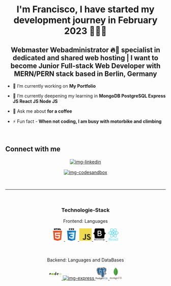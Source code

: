 <!---
/fsanchezbz/fsanchezbz is a ✨ special ✨ repository because its `README.md` (this file) appears on your GitHub profile.
You can click the Preview link to take a look at your changes.
--->

<h1 align="center">I'm Francisco, I have started my development journey in February 2023 🐱‍🏍✨</h1>
<h2 align="center">Webmaster Webadministrator 🔥🚀 specialist in dedicated and shared web hosting | I want to become Junior Full-stack Web Developer with MERN/PERN stack based in Berlin, Germany</h2>

- 🔭 I’m currently working on **My Portfolio**

- 🌱 I’m currently deepening my learning in **MongoDB PostgreSQL Express JS React JS Node JS**

- 💬 Ask me about **for a coffee**

- ⚡ Fun fact - **When not coding, I am busy with motorbike and climbing**

<br/>  


## Connect with me  
<div align="center">

  <a href="https://www.linkedin.com/in/fsanchezbz/" target="blank"><img align="center" src="src=https://img.shields.io/badge/github-%2324292e.svg?&style=for-the-badge&logo=github&logoColor=white" alt="img-linkedin" height="30" width="40" /></a>

  <a href="https://codesandbox.io/u/Pakuten" target="blank"><img align="center" src="https://raw.githubusercontent.com/rahuldkjain/github-profile-readme-generator/master/src/images/icons/Social/codesandbox.svg" alt="img-codesandbox" height="30" width="40" /></a>
  
</div>

<br/>  

<hr>

<br>

<h3 align="center">Technologie-Stack</h3>

<div align="center">
  <p align='center'>Frontend: Languages</p>

  <a href="https://www.w3schools.com/html" target="_blank" rel="noreferrer"> 
    <img src="https://raw.githubusercontent.com/devicons/devicon/master/icons/html5/html5-original-wordmark.svg" alt="html5" width="40" height="40"/> 
  </a>

  <a href="https://www.w3schools.com/css/" target="_blank" rel="noreferrer"> 
    <img src="https://raw.githubusercontent.com/devicons/devicon/master/icons/css3/css3-original-wordmark.svg" alt="css3" width="40" height="40"/> 
  </a>

   <a href="https://developer.mozilla.org/en-US/docs/Web/JavaScript" target="_blank" rel="noreferrer"> 
    <img src="https://raw.githubusercontent.com/devicons/devicon/master/icons/javascript/javascript-original.svg" alt="javascript" width="40" height="40"/> 
  </a> 

  <a href="https://getbootstrap.com" target="_blank" rel="noreferrer"> 
    <img src="https://raw.githubusercontent.com/devicons/devicon/master/icons/bootstrap/bootstrap-plain-wordmark.svg" alt="bootstrap" width="40" height="40"/> 
  </a>
 
  <a href="https://reactjs.org/" target="_blank" rel="noreferrer"> 
    <img src="https://raw.githubusercontent.com/devicons/devicon/master/icons/react/react-original-wordmark.svg" alt="react" width="40" height="40"/> 
  </a>
 
</div>

<br>
<br>

<div align="center">
  <p align='center'>Backend: Languages and DataBases </p>
  <a href="https://nodejs.org" target="_blank" rel="noreferrer"> 
    <img src="https://raw.githubusercontent.com/devicons/devicon/master/icons/nodejs/nodejs-original-wordmark.svg" alt="img-nodejs" width="40" height="40"/> 
  </a> 
  <a href="https://expressjs.com" target="_blank" rel="noreferrer"> 
    <img src="https://cloud.githubusercontent.com/assets/5011883/14021151/31c921c4-f1d2-11e5-8848-c1b34f7a93ac.png" alt="img-express" width="40" height="40"/> 
  </a> 
   <a href="https://www.postgresql.org" target="_blank" rel="noreferrer"> 
    <img src="https://raw.githubusercontent.com/devicons/devicon/master/icons/postgresql/postgresql-original-wordmark.svg" alt="postgresql" width="40" height="40"/> 
  </a> 
  <a href="https://www.mongodb.com/" target="_blank" rel="noreferrer"> 
    <img src="https://raw.githubusercontent.com/devicons/devicon/master/icons/mongodb/mongodb-original-wordmark.svg" alt="mongodb" width="40" height="40"/> 
  </a> 
</div>

<br>